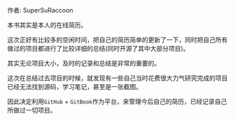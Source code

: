 作者: SuperSuRaccoon

本书其实是本人的在线简历。

这次正好有比较多的空闲时间，把自己的简历简单的更新了一下，同时把自己所有做过的项目都进行了比较详细的总结(同时开源了其中大部分项目)。

其实无论项目大小，及时的记录和总结是非常的重要的。

这次在总结过去项目的时候，就发现有一些自己当时花费很大力气研究完成的项目已经无法找到源码，学习笔记，甚至是一张截图。

因此决定利用`GitHub` + `GitBook`作为平台，来管理今后自己的简历，已经记录自己所做过一切项目。
